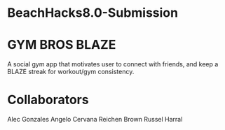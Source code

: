 # BeachHacks8.0-Submission
# GYM BROS BLAZE
A social gym app that motivates user to connect with friends, and keep a BLAZE streak for workout/gym consistency. 

# Collaborators
Alec Gonzales
Angelo Cervana
Reichen Brown
Russel Harral
